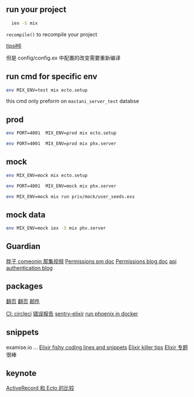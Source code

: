 

## run your project

```sh
  iex -S mix
```
`recompile()` to recompile your project

[tips#6](https://medium.com/blackode/10-killer-elixir-tips-2-c5f87f8a70c8)

但是 config/config.ex 中配置的改变需要重新编译

## run cmd for specific env

```sh
env MIX_ENV=test mix ecto.setup
```

this cmd only preform on `mastani_server_test` databse


## prod

```sh
env PORT=4001  MIX_ENV=prod mix ecto.setup
```

```sh
env PORT=4001  MIX_ENV=prod mix phx.server
```


## mock 

```sh
env MIX_ENV=mock mix ecto.setup
```

```sh
env PORT=4001  MIX_ENV=mock mix phx.server
```

```sh
env MIX_ENV=mock mix run priv/mock/user_seeds.exs
```

## mock data

```sh
env MIX_ENV=mock iex -S mix phx.server
```

## Guardian

[胖子 comeonin 那集视频](https://www.youtube.com/watch?v=UK8KBnoidr4)
[Permissions pm doc](https://hexdocs.pm/guardian/Guardian.Permissions.Bitwise.html#content)
[Permissions blog doc](http://blog.overstuffedgorilla.com/simple-guardian-permissions/)
[api authentication blog](http://blog.overstuffedgorilla.com/simple-guardian-api-authentication/)

## packages

[翻页](https://snippets.aktagon.com/snippets/776-pagination-with-elixir-and-ecto)
[翻页](https://github.com/drewolson/scrivener_ecto)
[邮件](https://github.com/thoughtbot/bamboo)

[CI: circleci](https://blog.lelonek.me/elixir-continuous-integration-with-circleci-ceae93dbe011)
[错误报告](https://sentry.io/welcome/)
[sentry-elixir](https://github.com/getsentry/sentry-elixir)
[run phoenix in docker](https://blog.lelonek.me/how-to-run-phoenix-framework-application-inside-a-docker-container-b02817d860b4)


## snippets

examise.io ... 
[Elixir fishy coding lines and snippets](https://medium.com/blackode/elixir-fishy-coding-lines-and-snippets-7cdd995e5ad4)
[Elixir killer tips](https://medium.com/blackode/10-killer-elixir-tips-2a9be1bec9be)
[Elixir 专题](https://medium.com/blackode/tagged/elixir) 很棒


## keynote 

[ActiveRecord 和 Ecto 的比较](http://tony612.com/activerecord-vs-ecto)








